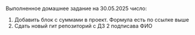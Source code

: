 Выполненное домашнее задание на 30.05.2025 число:

1. Добавить блок с суммами в проект. Формула есть по ссылке выше
2. Сдать новый гит репозиторий с ДЗ 2 подписава ФИО
